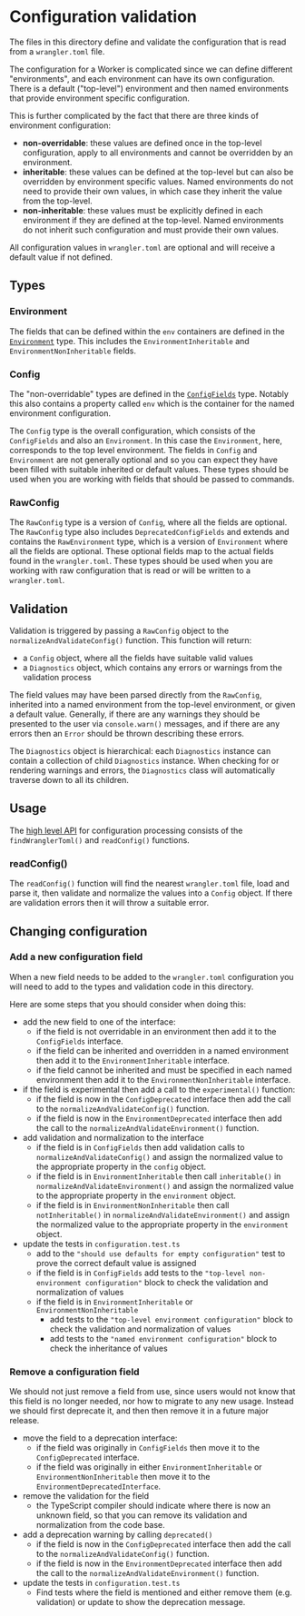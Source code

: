 # Configuration validation

The files in this directory define and validate the configuration that is read from a `wrangler.toml` file.

The configuration for a Worker is complicated since we can define different "environments", and each environment can have its own configuration.
There is a default ("top-level") environment and then named environments that provide environment specific configuration.

This is further complicated by the fact that there are three kinds of environment configuration:

- **non-overridable**: these values are defined once in the top-level configuration, apply to all environments and cannot be overridden by an environment.
- **inheritable**: these values can be defined at the top-level but can also be overridden by environment specific values.
  Named environments do not need to provide their own values, in which case they inherit the value from the top-level.
- **non-inheritable**: these values must be explicitly defined in each environment if they are defined at the top-level.
  Named environments do not inherit such configuration and must provide their own values.

All configuration values in `wrangler.toml` are optional and will receive a default value if not defined.

## Types

### Environment

The fields that can be defined within the `env` containers are defined in the [`Environment`](./environment.ts) type.
This includes the `EnvironmentInheritable` and `EnvironmentNonInheritable` fields.

### Config

The "non-overridable" types are defined in the [`ConfigFields`](./config.ts) type.
Notably this also contains a property called `env` which is the container for the named environment configuration.

The `Config` type is the overall configuration, which consists of the `ConfigFields` and also an `Environment`.
In this case the `Environment`, here, corresponds to the top level environment.
The fields in `Config` and `Environment` are not generally optional and so you can expect they have been filled with suitable inherited or default values.
These types should be used when you are working with fields that should be passed to commands.

### RawConfig

The `RawConfig` type is a version of `Config`, where all the fields are optional.
The `RawConfig` type also includes `DeprecatedConfigFields` and extends and contains the `RawEnvironment` type,
which is a version of `Environment` where all the fields are optional.
These optional fields map to the actual fields found in the `wrangler.toml`.
These types should be used when you are working with raw configuration that is read or will be written to a `wrangler.toml`.

## Validation

Validation is triggered by passing a `RawConfig` object to the `normalizeAndValidateConfig()` function.
This function will return:

- a `Config` object, where all the fields have suitable valid values
- a `Diagnostics` object, which contains any errors or warnings from the validation process

The field values may have been parsed directly from the `RawConfig`, inherited into a named environment from the top-level environment, or given a default value.
Generally, if there are any warnings they should be presented to the user via `console.warn()` messages,
and if there are any errors then an `Error` should be thrown describing these errors.

The `Diagnostics` object is hierarchical: each `Diagnostics` instance can contain a collection of child `Diagnostics` instance.
When checking for or rendering warnings and errors, the `Diagnostics` class will automatically traverse down to all its children.

## Usage

The [high level API](./index.ts) for configuration processing consists of the `findWranglerToml()` and `readConfig()` functions.

### readConfig()

The `readConfig()` function will find the nearest `wrangler.toml` file, load and parse it, then validate and normalize the values into a `Config` object.
If there are validation errors then it will throw a suitable error.

## Changing configuration

### Add a new configuration field

When a new field needs to be added to the `wrangler.toml` configuration you will need to add to the types and validation code in this directory.

Here are some steps that you should consider when doing this:

- add the new field to one of the interface:
  - if the field is not overridable in an environment then add it to the `ConfigFields` interface.
  - if the field can be inherited and overridden in a named environment then add it to the `EnvironmentInheritable` interface.
  - if the field cannot be inherited and must be specified in each named environment then add it to the `EnvironmentNonInheritable` interface.
- if the field is experimental then add a call to the `experimental()` function:
  - if the field is now in the `ConfigDeprecated` interface then add the call to the `normalizeAndValidateConfig()` function.
  - if the field is now in the `EnvironmentDeprecated` interface then add the call to the `normalizeAndValidateEnvironment()` function.
- add validation and normalization to the interface
  - if the field is in `ConfigFields` then add validation calls to `normalizeAndValidateConfig()` and assign the normalized value to the appropriate property in the `config` object.
  - if the field is in `EnvironmentInheritable` then call `inheritable()` in `normalizeAndValidateEnvironment()` and assign the normalized value to the appropriate property in the `environment` object.
  - if the field is in `EnvironmentNonInheritable` then call `notInheritable()` in `normalizeAndValidateEnvironment()` and assign the normalized value to the appropriate property in the `environment` object.
- update the tests in `configuration.test.ts`
  - add to the `"should use defaults for empty configuration"` test to prove the correct default value is assigned
  - if the field is in `ConfigFields` add tests to the `"top-level non-environment configuration"` block to check the validation and normalization of values
  - if the field is in `EnvironmentInheritable` or `EnvironmentNonInheritable`
    - add tests to the `"top-level environment configuration"` block to check the validation and normalization of values
    - add tests to the `"named environment configuration"` block to check the inheritance of values

### Remove a configuration field

We should not just remove a field from use, since users would not know that this field is no longer needed, nor how to migrate to any new usage.
Instead we should first deprecate it, and then then remove it in a future major release.

- move the field to a deprecation interface:
  - if the field was originally in `ConfigFields` then move it to the `ConfigDeprecated` interface.
  - if the field was originally in either `EnvironmentInheritable` or `EnvironmentNonInheritable` then move it to the `EnvironmentDeprecatedInterface`.
- remove the validation for the field
  - the TypeScript compiler should indicate where there is now an unknown field, so that you can remove its validation and normalization from the code base.
- add a deprecation warning by calling `deprecated()`
  - if the field is now in the `ConfigDeprecated` interface then add the call to the `normalizeAndValidateConfig()` function.
  - if the field is now in the `EnvironmentDeprecated` interface then add the call to the `normalizeAndValidateEnvironment()` function.
- update the tests in `configuration.test.ts`
  - Find tests where the field is mentioned and either remove them (e.g. validation) or update to show the deprecation message.
